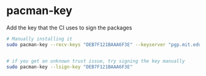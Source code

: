 # pacman-key

Add the key that the CI uses to sign the packages

```sh
# Manually installing it
sudo pacman-key --recv-keys "DEB7F121BAAA6F3E" --keyserver "pgp.mit.edu"


# if you get an unknown trust issue, try signing the key manually
sudo pacman-key --lsign-key "DEB7F121BAAA6F3E"
```
